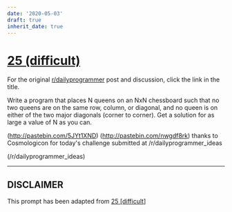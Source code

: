 ```yaml
---
date: '2020-05-03'
draft: true
inherit_date: true
---
```


# [25 (difficult)](https://www.reddit.com/r/dailyprogrammer/comments/qxv8h/3152012_challenge_25_difficult/)

For the original [r/dailyprogrammer](https://www.reddit.com/r/dailyprogrammer/) post and discussion, click the link in the title.

Write a program that places N queens on an NxN chessboard such that no two queens are on the same row, column, or diagonal, and no queen is on either of the two major diagonals (corner to corner). Get a solution for as large a value of N as you can.

(http://pastebin.com/5JYt1XND)
(http://pastebin.com/nwgdf8rk)
thanks to Cosmologicon for today's challenge submitted at /r/dailyprogrammer_ideas 

(/r/dailyprogrammer_ideas)

----
## **DISCLAIMER**
This prompt has been adapted from [25 [difficult]](https://www.reddit.com/r/dailyprogrammer/comments/qxv8h/3152012_challenge_25_difficult/
)
